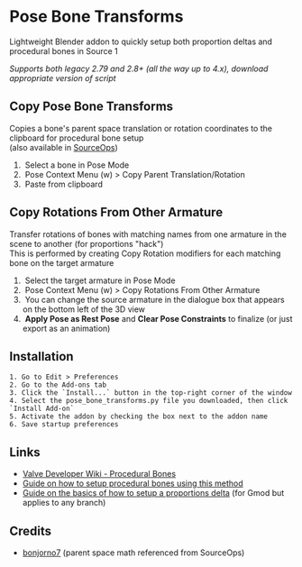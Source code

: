 # Pose Bone Transforms
Lightweight Blender addon to quickly setup both proportion deltas and procedural bones in Source 1

*Supports both legacy 2.79 and 2.8+ (all the way up to 4.x), download appropriate version of script*

## Copy Pose Bone Transforms
Copies a bone's parent space translation or rotation coordinates to the clipboard for procedural bone setup \
(also available in [SourceOps](https://github.com/bonjorno7/SourceOps))

1.  Select a bone in Pose Mode
2.  Pose Context Menu (w) > Copy Parent Translation/Rotation
3.  Paste from clipboard

## Copy Rotations From Other Armature
Transfer rotations of bones with matching names from one armature in the scene to another (for proportions "hack") \
This is performed by creating Copy Rotation modifiers for each matching bone on the target armature

1.  Select the target armature in Pose Mode
2.  Pose Context Menu (w) > Copy Rotations From Other Armature
3.  You can change the source armature in the dialogue box that appears on the bottom left of the 3D view
4.  **Apply Pose as Rest Pose** and **Clear Pose Constraints** to finalize (or just export as an animation)
## Installation
    1. Go to Edit > Preferences
    2. Go to the Add-ons tab
    3. Click the `Install...` button in the top-right corner of the window
    4. Select the pose_bone_transforms.py file you downloaded, then click `Install Add-on`
    5. Activate the addon by checking the box next to the addon name
    6. Save startup preferences

## Links
- [Valve Developer Wiki - Procedural Bones](https://developer.valvesoftware.com/wiki/$proceduralbones)
- [Guide on how to setup procedural bones using this method](https://steamcommunity.com/sharedfiles/filedetails/?id=2415253996)
- [Guide on the basics of how to setup a proportions delta](https://steamcommunity.com/sharedfiles/filedetails/?id=2308084980) (for Gmod but applies to any branch)

## Credits
- [bonjorno7](https://github.com/bonjorno7/SourceOps)  (parent space math referenced from SourceOps)
